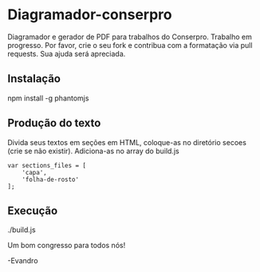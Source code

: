# Diagramador-conserpro

Diagramador e gerador de PDF para trabalhos do Conserpro. Trabalho em progresso. Por favor, crie o seu fork e contribua com a formatação via pull requests. Sua ajuda será apreciada.

## Instalação

npm install -g phantomjs

## Produção do texto

Divida seus textos em seções em HTML, coloque-as no diretório secoes (crie se não existir). Adiciona-as no array do build.js

```
var sections_files = [
    'capa',
    'folha-de-rosto'
];
```

## Execução

./build.js


Um bom congresso para todos nós!

-Evandro

